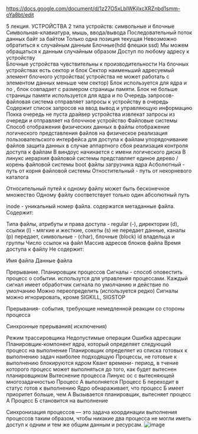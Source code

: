 https://docs.google.com/document/d/1z27O5xLblWKjIxcXRZnbd1smm-oYa8bt/edit

5 лекция. УСТРОЙСТВА
2 типа устройств: символьные и блочные
Символьная-клавиатура, мышь, ввода/вывода
Последовательный поток данных байт за байтом
Только одна позиция текущая
Невозможно обратиться к случайным данным
Блочные(hdd флешки ssd)
Мы можем обращаться к данным случайным образом
Доступ по любому адресу к устройству  
Блочные устройства чувствительны к производительности
На блочных устройствах есть сектор и блок
Сектор наименьший адресуемый элемент блочного устройства( устройства не может работать с элементом данных меньше чем сектор)
Блок используется для ядра и по , блок совпадает с размером страницы памяти. Блок не больше страницы памяти используется для ядра и по
Очередь запросов- файловая система отправляет запросы к устройству в очередь
Содержит список запросов на ввод вывод и управляющую информацию 
Покка очередь не пуста драйвер устройства извлекат запросы из очереди и отправляет на блоччное устройство
Файловые системы
 Способ отображения физических данных в файлы
 отображение логического представления файлов на физическое
 реализация пользовательского интерфейса для доступа к файлам
 упорядочивание файлов
 защита данных в случае аппартного сбоя
 реализация контроля доступа к файлам
 В виндоус начинается с имени логического диска
 В линукс иерархия файловой системы представляет единое дерево 
 / корень файловой системы
 boot файлы загрузчика ядра
 Асболютный - путь от корня файловой системы Отностительный - путь от некорневого каталога

Относительный путей к одному файлу может быть бесконечное множество Одному файлу соответствует только один абсолютный путь

inode - уникальный номер файла. содержатся метаданные файла. Содержит:

Типа файлы, атрибуты и права доступа - regular (-), директории (d), ссылки (l) - мягкие и жесткие, сокеты (s) не передает данные, каналы (p) передает, символьные - (char), блочные (block)
id владельца и группы
Число ссылок на файл
Массив адресов блоков файла
Время доступа к файлу
Не содержит:

Имя файла
Данные файла

Прерывание. Планировщик процессов
Сигналы - способ оповестить процесс о событии. использутся для управления процессами. Каждый сигнал имеет обработчик сигнала по умолчанию и действие по умолчанию Можно переопределить (используется редко) Сигналы можно игнорировать, кроме SIGKILL, SIGSTOP

Прерывания- события, требующие немедленной реакции со стороны процесса

Синхронные прерывания( исключения)

Режим трассировщика
Недопустимые операции
Ошибка адресации
Планировщик-компонент ядра, который определяет следующий процесс на выполнение
Планировщик определяет из списка готовых к выполнению задач наиболее подходящую
Процессы, не готовые к выполнению блокируются ядром
Квант времени- период, в тчение которого процесс может выполняться до того, как будет вытеснен планировщиком
Вытеснение процесса
Линукс ос с вытесняющей многозадачностью
Процесс А выполняется
Процесс Б переходит в статус готов к выполнению
Ядро обнараживает, что процесс Б имеет приоритет больше, чем А
Вызывается планировщик, вытесняет процесс А
Процесс Б становится на выполнение

Синхронизация процессов — это задача координации выполнения процессов таким образом, чтобы никакие два процесса не могли иметь доступ к одним и тем же общим данным и ресурсам.
![image](https://user-images.githubusercontent.com/90384405/154436052-0d229939-4bf3-42cb-ae8c-ab10f43ab28d.png)


 
